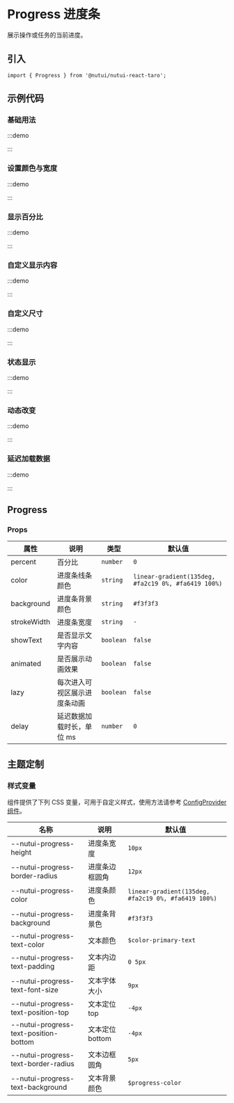 # Progress 进度条


展示操作或任务的当前进度。

## 引入

```tsx
import { Progress } from '@nutui/nutui-react-taro';
```

## 示例代码

### 基础用法

:::demo

<CodeBlock src='taro/demo1.tsx'></CodeBlock>

:::

### 设置颜色与宽度

:::demo

<CodeBlock src='taro/demo2.tsx'></CodeBlock>

:::

### 显示百分比

:::demo

<CodeBlock src='taro/demo3.tsx'></CodeBlock>

:::

### 自定义显示内容

:::demo

<CodeBlock src='taro/demo4.tsx'></CodeBlock>

:::

### 自定义尺寸

:::demo

<CodeBlock src='taro/demo5.tsx'></CodeBlock>

:::

### 状态显示

:::demo

<CodeBlock src='taro/demo6.tsx'></CodeBlock>

:::

### 动态改变

:::demo

<CodeBlock src='taro/demo7.tsx'></CodeBlock>

:::

### 延迟加载数据

:::demo

<CodeBlock src='taro/demo8.tsx'></CodeBlock>

:::

## Progress

### Props

| 属性 | 说明 | 类型 | 默认值 |
| --- | --- | --- | --- |
| percent | 百分比 | `number` | `0` |
| color | 进度条线条颜色 | `string` | `linear-gradient(135deg, #fa2c19 0%, #fa6419 100%)` |
| background | 进度条背景颜色 | `string` | `#f3f3f3` |
| strokeWidth | 进度条宽度 | `string` | `-` |
| showText | 是否显示文字内容 | `boolean` | `false` |
| animated | 是否展示动画效果 | `boolean` | `false` |
| lazy | 每次进入可视区展示进度条动画 | `boolean` | `false` |
| delay | 延迟数据加载时长，单位 ms | `number` | `0` |

## 主题定制

### 样式变量

组件提供了下列 CSS 变量，可用于自定义样式，使用方法请参考 [ConfigProvider 组件](#/zh-CN/component/configprovider)。

| 名称 | 说明 | 默认值 |
| --- | --- | --- |
| \--nutui-progress-height | 进度条宽度 | `10px` |
| \--nutui-progress-border-radius | 进度条边框圆角 | `12px` |
| \--nutui-progress-color | 进度条颜色 | `linear-gradient(135deg, #fa2c19 0%, #fa6419 100%)` |
| \--nutui-progress-background | 进度条背景色 | `#f3f3f3` |
| \--nutui-progress-text-color | 文本颜色 | `$color-primary-text` |
| \--nutui-progress-text-padding | 文本内边距 | `0 5px` |
| \--nutui-progress-text-font-size | 文本字体大小 | `9px` |
| \--nutui-progress-text-position-top | 文本定位 top | `-4px` |
| \--nutui-progress-text-position-bottom | 文本定位 bottom | `-4px` |
| \--nutui-progress-text-border-radius | 文本边框圆角 | `5px` |
| \--nutui-progress-text-background | 文本背景颜色 | `$progress-color` |